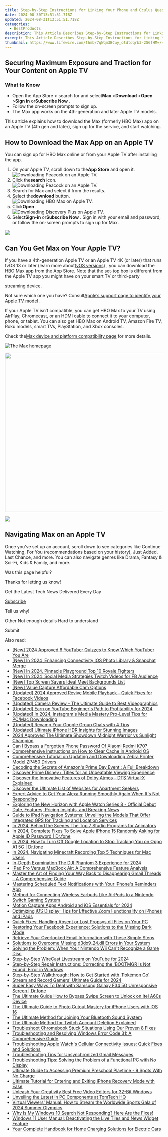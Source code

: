 ```yaml
---
title: Step-by-Step Instructions for Linking Your Phone and Oculus Quest 2
date: 2024-08-30T13:51:51.718Z
updated: 2024-08-31T13:51:51.718Z
categories:
  - BestProducts
description: This Article Describes Step-by-Step Instructions for Linking Your Phone and Oculus Quest 2
excerpt: This Article Describes Step-by-Step Instructions for Linking Your Phone and Oculus Quest 2
thumbnail: https://www.lifewire.com/thmb/7qWqm3BCuy_otdtdqrb3-2S6fHM=/400x300/filters:no_upscale():max_bytes(150000):strip_icc():format(webp)/pairquesttophone-5ea84b24d0684dab893fe33c5a25b5fa.png
---
```


## Securing Maximum Exposure and Traction for Your Content on Apple TV
### What to Know

* Open the App Store > search for and select**Max** \>**Download** \>**Open** \>**Sign in** or**Subscribe Now** .
* Follow the on-screen prompts to sign up.
* The Max app works on the 4th-generation and later Apple TV models.

 This article explains how to download the Max (formerly HBO Max) app on an Apple TV (4th gen and later), sign up for the service, and start watching.

## How to Download the Max App on an Apple TV

 You can sign up for HBO Max online or from your Apple TV after installing the app.

1. On your Apple TV, scroll down to the**App Store** and open it.  
![Downloading Peacock on an Apple TV.](https://www.lifewire.com/thmb/VRK85HRo1UkcvrOKEU4C8SvOjaw=/1500x0/filters:no_upscale():max_bytes(150000):strip_icc():format(webp)/AppleTVStreaming2-6e50e4b8f2124deaaea7f71bd6b9c536.jpg)
2. Click the**search** icon.  
![Downloading Peacock on an Apple TV.](https://www.lifewire.com/thmb/snsgs-1eAmuF2Tgst2c9L1foSP8=/1500x0/filters:no_upscale():max_bytes(150000):strip_icc():format(webp)/AppleTVStreaming3-fe551a4273c84758a1b24daf59cea91a.jpg)
3. Search for Max and select it from the results.
4. Select the**download** button.  
![Downloading HBO Max on Apple TV.](https://www.lifewire.com/thmb/clAlHXG05XPwOOFfdcs0GzVZM84=/1500x0/filters:no_upscale():max_bytes(150000):strip_icc():format(webp)/AppleTVStreaming_download-c479544c0e4e48b1a4e31b69321a4c04.jpg)
5. Click**Open** .  
![Downloading Discovery Plus on Apple TV.](https://www.lifewire.com/thmb/XQVowGc4du6AH8CelAdIbZJKlZc=/1500x0/filters:no_upscale():max_bytes(150000):strip_icc():format(webp)/AppleTVStreaming_Open-7269c243919a433b9f9fd80eeab7332e.jpg)
6. Select**Sign-in** or**Subscribe Now** . Sign in with your email and password, or follow the on-screen prompts to sign up for Max.

<!-- affiliate ads begin -->
<a href="https://secure.2checkout.com/order/checkout.php?PRODS=35038891&QTY=1&AFFILIATE=108875&CART=1"><img src="https://www.dupinout.com/wp-content/uploads/2021/12/DupInOut-New-Duplicate-Scan-Tab.png" border="0"></a>
<!-- affiliate ads end -->
## Can You Get Max on Your Apple TV?

 If you have a 4th-generation Apple TV or an Apple TV 4K (or later) that runs tvOS 13 or later (learn more about[tvOS versions)](https://www.lifewire.com/what-is-tvos-4690282) , you can download the HBO Max app from the App Store. Note that the set-top box is different from the Apple TV app you might have on your smart TV or third-party  
  
 streaming device.

 Not sure which one you have? Consult[Apple’s support page to identify your Apple TV model](https://support.apple.com/en-us/101605) .

 If your Apple TV isn’t compatible, you can get HBO Max to your TV using AirPlay, Chromecast, or an HDMI cable to connect it to your computer, phone, or tablet. You can also get HBO Max on Android TV, Amazon Fire TV, Roku models, smart TVs, PlayStation, and Xbox consoles.

 Check the[Max device and platform compatibility page](https://help.max.com/us/Answer/Detail/000002506) for more details.

![The Max homepage](https://www.lifewire.com/thmb/Z-X0qMzhVryndXH1JlgVTojX52A=/1500x0/filters:no_upscale():max_bytes(150000):strip_icc():format(webp)/Screenshot2023-08-11at3.41.03PM-613067b3a48e487aa37c15bb98e6fbf2.jpg)

<!-- affiliate ads begin -->
<a href="https://coinrule.sjv.io/c/5597632/1958379/18409" target="_top" id="1958379"><img src="//a.impactradius-go.com/display-ad/18409-1958379" border="0" alt="" width="856" height="508"/></a><img height="0" width="0" src="https://imp.pxf.io/i/5597632/1958379/18409" style="position:absolute;visibility:hidden;" border="0" />
<!-- affiliate ads end -->
<!-- affiliate ads begin -->
<a href="https://shop.systoolsgroup.com/affiliate.php?ACCOUNT=SYSTOOBY&AFFILIATE=108875&PATH=https%3A%2F%2Fwww.systoolsgroup.com%3FAFFILIATE%3D108875%26RESOURCE%3DSysTools%2BGmail%2BBackup"><img src="https://www.systoolsgroup.com/box/gmail-backup.png" border="0"></a>
<!-- affiliate ads end -->
## Navigating Max on an Apple TV

 Once you’ve set up an account, scroll down to see categories like Continue Watching, For You (recommendations based on your history), Just Added, Last Chance, and more. You can also navigate genres like Drama, Fantasy & Sci-Fi, Kids & Family, and more.

Was this page helpful?

Thanks for letting us know!

 Get the Latest Tech News Delivered Every Day

[Subscribe](https://www.lifewire.com/#)

Tell us why!

 Other  Not enough details  Hard to understand

 Submit

<ins class="adsbygoogle"
     style="display:block"
     data-ad-format="autorelaxed"
     data-ad-client="ca-pub-7571918770474297"
     data-ad-slot="1223367746"></ins>



<ins class="adsbygoogle"
     style="display:block"
     data-ad-client="ca-pub-7571918770474297"
     data-ad-slot="8358498916"
     data-ad-format="auto"
     data-full-width-responsive="true"></ins>

<span class="atpl-alsoreadstyle">Also read:</span>
<div><ul>
<li><a href="https://facebook-video-share.techidaily.com/new-2024-approved-6-youtuber-quizzes-to-know-which-youtuber-you-are/"><u>[New] 2024 Approved  6 YouTuber Quizzes to Know Which YouTuber You Are</u></a></li>
<li><a href="https://snapchat-videos.techidaily.com/new-in-2024-enhancing-connectivity-ios-photo-library-and-snapchat-merge/"><u>[New] In 2024, Enhancing Connectivity  IOS Photo Library & Snapchat Merge</u></a></li>
<li><a href="https://screen-capture.techidaily.com/new-in-2024-pinnacle-playground-top-10-royale-fighters/"><u>[New] In 2024, Pinnacle Playground  Top 10 Royale Fighters</u></a></li>
<li><a href="https://facebook-video-recording.techidaily.com/new-in-2024-social-media-strategies-twitch-videos-for-fb-audience/"><u>[New] In 2024, Social Media Strategies  Twitch Videos for FB Audience</u></a></li>
<li><a href="https://desktop-recording.techidaily.com/new-top-screen-savers-ideal-meet-backgrounds-list/"><u>[New] Top Screen Savers  Ideal Meet Backgrounds List</u></a></li>
<li><a href="https://some-guidance.techidaily.com/new-value-capture-affordable-cam-options/"><u>[New] Value Capture  Affordable Cam Options</u></a></li>
<li><a href="https://facebook-videos.techidaily.com/updated-2024-approved-revive-mobile-playback-quick-fixes-for-facebook-videos/"><u>[Updated] 2024 Approved  Revive Mobile Playback - Quick Fixes for Facebook Videos</u></a></li>
<li><a href="https://extra-tips.techidaily.com/updated-camera-review-the-ultimate-guide-to-best-videographics/"><u>[Updated] Camera Review - The Ultimate Guide to Best Videographics</u></a></li>
<li><a href="https://facebook-video-share.techidaily.com/updated-earn-on-youtube-beginners-path-to-profitability-for-2024/"><u>[Updated] Earn on YouTube  Beginner's Path to Profitability for 2024</u></a></li>
<li><a href="https://instagram-clips.techidaily.com/updated-in-2024-instagrams-media-mastery-pro-level-tips-for-pcmac-downloading/"><u>[Updated] In 2024, Instagram's Media Mastery  Pro-Level Tips for PC/Mac Downloading</u></a></li>
<li><a href="https://on-screen-recording.techidaily.com/updated-revamp-your-google-group-chats-with-4-tips/"><u>[Updated] Revamp Your Google Group Chats with 4 Tips</u></a></li>
<li><a href="https://fox-info.techidaily.com/updated-ultimate-iphone-hdr-insights-for-stunning-images/"><u>[Updated] Ultimate iPhone HDR Insights for Stunning Images</u></a></li>
<li><a href="https://article-tips.techidaily.com/2024-approved-the-ultimate-showdown-midnight-warrior-vs-sunlight-champion/"><u>2024 Approved  The Ultimate Showdown  Midnight Warrior vs Sunlight Champion</u></a></li>
<li><a href="https://unlock-android.techidaily.com/can-i-bypass-a-forgotten-phone-password-of-xiaomi-redmi-k70-by-drfone-android/"><u>Can I Bypass a Forgotten Phone Password Of Xiaomi Redmi K70?</u></a></li>
<li><a href="https://technical-tips.techidaily.com/comprehensive-instructions-on-how-to-clear-cache-in-android-os/"><u>Comprehensive Instructions on How to Clear Cache in Android OS</u></a></li>
<li><a href="https://hardware-help.techidaily.com/comprehensive-tutorial-on-updating-and-downloading-zebra-printer-model-zp450-drivers/"><u>Comprehensive Tutorial on Updating and Downloading Zebra Printer Model ZP450 Drivers</u></a></li>
<li><a href="https://technical-tips.techidaily.com/decoding-the-secrets-of-amazons-prime-day-event-a-full-breakdown/"><u>Decoding the Secrets of Amazon's Prime Day Event : A Full Breakdown</u></a></li>
<li><a href="https://technical-tips.techidaily.com/discover-prime-disneyplus-titles-for-an-unbeatable-viewing-experience/"><u>Discover Prime Disney+ Titles for an Unbeatable Viewing Experience</u></a></li>
<li><a href="https://technical-tips.techidaily.com/discover-the-innovative-features-of-dolby-atmos-dts-virtualx-explained/"><u>Discover the Innovative Features of Dolby Atmos - DTS Virtual:X Explained</u></a></li>
<li><a href="https://technical-tips.techidaily.com/discover-the-ultimate-list-of-websites-for-apartment-seekers/"><u>Discover the Ultimate List of Websites for Apartment Seekers</u></a></li>
<li><a href="https://technical-tips.techidaily.com/expert-advice-to-get-your-alexa-running-smoothly-again-when-its-not-responding/"><u>Expert Advice to Get Your Alexa Running Smoothly Again When It's Not Responding</u></a></li>
<li><a href="https://technical-tips.techidaily.com/exploring-the-new-horizon-with-apple-watch-series-8-official-debut-date-features-pricing-insights-and-breaking-news/"><u>Exploring the New Horizon with Apple Watch Series 8 - Official Debut Date, Features, Pricing Insights, and Breaking News</u></a></li>
<li><a href="https://technical-tips.techidaily.com/guide-to-ipad-navigation-systems-unveiling-the-models-that-offer-integrated-gps-for-tracking-and-location-services/"><u>Guide to iPad Navigation Systems: Unveiling the Models That Offer Integrated GPS for Tracking and Location Services</u></a></li>
<li><a href="https://extra-hints.techidaily.com/in-2024-behind-the-scenes-the-top-7-studio-programs-for-animators/"><u>In 2024, Behind the Scenes  The Top 7 Studio Programs for Animators</u></a></li>
<li><a href="https://iphone-unlock.techidaily.com/in-2024-complete-fixes-to-solve-apple-iphone-15-randomly-asking-for-apple-id-password-drfone-by-drfone-ios/"><u>In 2024, Complete Fixes To Solve Apple iPhone 15 Randomly Asking for Apple ID Password | Dr.fone</u></a></li>
<li><a href="https://android-location-track.techidaily.com/in-2024-how-to-turn-off-google-location-to-stop-tracking-you-on-oppo-a1-5g-drfone-by-drfone-virtual-android/"><u>In 2024, How to Turn Off Google Location to Stop Tracking You on Oppo A1 5G | Dr.fone</u></a></li>
<li><a href="https://screen-activity-recording.techidaily.com/in-2024-navigating-minecraft-recording-top-5-techniques-for-mac-users/"><u>In 2024, Navigating Minecraft Recording  Top 5 Techniques for Mac Users</u></a></li>
<li><a href="https://some-knowledge.techidaily.com/in-depth-examination-the-dji-phantom-3-experience-for-2024/"><u>In-Depth Examination  The DJI Phantom 3 Experience for 2024</u></a></li>
<li><a href="https://technical-tips.techidaily.com/ipad-pro-versus-macbook-air-a-comprehensive-feature-analysis/"><u>IPad Pro Versus MacBook Air: A Comprehensive Feature Analysis</u></a></li>
<li><a href="https://technical-tips.techidaily.com/master-the-art-of-finding-your-way-back-to-disappearing-gmail-threads-a-comprehensive-guide/"><u>Master the Art of Finding Your Way Back to Disappearing Gmail Threads – A Comprehensive Guide</u></a></li>
<li><a href="https://technical-tips.techidaily.com/mastering-scheduled-text-notifications-with-your-iphones-reminders-app/"><u>Mastering Scheduled Text Notifications with Your iPhone's Reminders App</u></a></li>
<li><a href="https://technical-tips.techidaily.com/method-for-connecting-wireless-earbuds-like-airpods-to-a-nintendo-switch-gaming-system/"><u>Method for Connecting Wireless Earbuds Like AirPods to a Nintendo Switch Gaming System</u></a></li>
<li><a href="https://smart-video-editing.techidaily.com/motion-capture-apps-android-and-ios-essentials-for-2024/"><u>Motion Capture Apps Android and iOS Essentials for 2024</u></a></li>
<li><a href="https://technical-tips.techidaily.com/optimizing-ios-display-tips-for-effective-zoom-functionality-on-iphones-and-ipads/"><u>Optimizing iOS Display: Tips for Effective Zoom Functionality on iPhones and iPads</u></a></li>
<li><a href="https://technical-tips.techidaily.com/quick-fixes-handling-absent-or-lost-propsysdll-files-on-your-pc/"><u>Quick Fixes: Handling Absent or Lost Propsys.dll Files on Your PC</u></a></li>
<li><a href="https://technical-tips.techidaily.com/restoring-your-facebook-experience-solutions-to-the-missing-dark-mode/"><u>Restoring Your Facebook Experience: Solutions to the Missing Dark Mode</u></a></li>
<li><a href="https://technical-tips.techidaily.com/retrieve-your-overlooked-email-information-with-these-simple-steps/"><u>Retrieve Your Overlooked Email Information with These Simple Steps</u></a></li>
<li><a href="https://technical-tips.techidaily.com/solutions-to-overcome-missing-d3dx924dll-errors-in-your-system/"><u>Solutions to Overcome Missing d3dx9_24.dll Errors in Your System</u></a></li>
<li><a href="https://technical-tips.techidaily.com/solving-the-problem-when-your-nintendo-wii-cant-recognize-a-game-disc/"><u>Solving the Problem: When Your Nintendo Wii Can't Recognize a Game Disc</u></a></li>
<li><a href="https://facebook-record-videos.techidaily.com/step-by-step-wirecast-livestream-on-youtube-for-2024/"><u>Step-by-Step  WireCast Livestream on YouTube for 2024</u></a></li>
<li><a href="https://technical-tips.techidaily.com/step-by-step-repair-instructions-correcting-the-bootmgr-is-not-found-error-in-windows/"><u>Step-by-Step Repair Instructions: Correcting the 'BOOTMGR Is Not Found' Error in Windows</u></a></li>
<li><a href="https://technical-tips.techidaily.com/step-by-step-walkthrough-how-to-get-started-with-pokemon-go/"><u>Step-by-Step Walkthrough: How to Get Started with 'Pokémon Go'</u></a></li>
<li><a href="https://screen-video-capture.techidaily.com/stream-and-record-gamers-ultimate-guide-for-2024/"><u>Stream and Record  Gamers' Ultimate Guide for 2024</u></a></li>
<li><a href="https://howto.techidaily.com/super-easy-ways-to-deal-with-samsung-galaxy-f34-5g-unresponsive-screen-drfone-by-drfone-fix-android-problems-fix-android-problems/"><u>Super Easy Ways To Deal with Samsung Galaxy F34 5G Unresponsive Screen | Dr.fone</u></a></li>
<li><a href="https://unlock-android.techidaily.com/the-ultimate-guide-how-to-bypass-swipe-screen-to-unlock-on-itel-a60s-device-by-drfone-android/"><u>The Ultimate Guide How to Bypass Swipe Screen to Unlock on Itel A60s Device</u></a></li>
<li><a href="https://technical-tips.techidaily.com/the-ultimate-guide-to-photo-cutout-mastery-for-iphone-users-with-ios-16/"><u>The Ultimate Guide to Photo Cutout Mastery for iPhone Users with iOS 16</u></a></li>
<li><a href="https://technical-tips.techidaily.com/the-ultimate-method-for-joining-your-bluetooth-sound-system/"><u>The Ultimate Method for Joining Your Bluetooth Sound System</u></a></li>
<li><a href="https://technical-tips.techidaily.com/the-ultimate-method-for-twitch-account-deletion-explained/"><u>The Ultimate Method for Twitch Account Deletion Explained</u></a></li>
<li><a href="https://technical-tips.techidaily.com/troubleshoot-chromebook-stuck-situations-using-our-proven-8-fixes/"><u>Troubleshoot Chromebook Stuck Situations Using Our Proven 8 Fixes</u></a></li>
<li><a href="https://technical-tips.techidaily.com/troubleshooting-and-resolving-windows-error-code-31-a-comprehensive-guide/"><u>Troubleshooting and Resolving Windows Error Code 31: A Comprehensive Guide</u></a></li>
<li><a href="https://technical-tips.techidaily.com/troubleshooting-apple-watchs-cellular-connectivity-issues-quick-fixes-and-solutions/"><u>Troubleshooting Apple Watch's Cellular Connectivity Issues: Quick Fixes and Solutions</u></a></li>
<li><a href="https://technical-tips.techidaily.com/troubleshooting-tips-for-unsynchronized-gmail-messages/"><u>Troubleshooting Tips for Unsynchronized Gmail Messages</u></a></li>
<li><a href="https://technical-tips.techidaily.com/troubleshooting-tips-solving-the-problem-of-a-functional-pc-with-no-display/"><u>Troubleshooting Tips: Solving the Problem of a Functional PC with No Display</u></a></li>
<li><a href="https://technical-tips.techidaily.com/ultimate-guide-to-accessing-premium-preschool-playtime-9-spots-with-no-charge/"><u>Ultimate Guide to Accessing Premium Preschool Playtime - 9 Spots With No Charge</u></a></li>
<li><a href="https://technical-tips.techidaily.com/ultimate-tutorial-for-entering-and-exiting-iphone-recovery-mode-with-ease/"><u>Ultimate Tutorial for Entering and Exiting iPhone Recovery Mode with Ease</u></a></li>
<li><a href="https://smart-video-creator.techidaily.com/unleash-your-creativity-best-free-video-editors-for-32-bit-windows/"><u>Unleash Your Creativity Best Free Video Editors for 32-Bit Windows</u></a></li>
<li><a href="https://technical-tips.techidaily.com/unveiling-the-latest-in-pc-components-at-tomtech-hq/"><u>Unveiling the Latest in PC Components at TomTech HQ</u></a></li>
<li><a href="https://technical-tips.techidaily.com/virtual-viewers-manual-how-to-stream-the-worldwide-sports-gala-of-2024-summer-olympics/"><u>Virtual Viewers' Manual: How to Stream the Worldwide Sports Gala of 2024 Summer Olympics</u></a></li>
<li><a href="https://technical-tips.techidaily.com/why-is-my-windows-10-search-not-responding-here-are-the-fixes/"><u>Why Is My Windows 10 Search Not Responding? Here Are the Fixes!</u></a></li>
<li><a href="https://tech-recovery.techidaily.com/windows-11-user-manual-deactivating-the-live-tiles-and-news-widget-feature/"><u>Windows 11 User Manual: Deactivating the Live Tiles and News Widget Feature</u></a></li>
<li><a href="https://technical-tips.techidaily.com/your-complete-handbook-for-home-charging-solutions-for-electric-cars/"><u>Your Complete Handbook for Home Charging Solutions for Electric Cars</u></a></li>
</ul></div>
